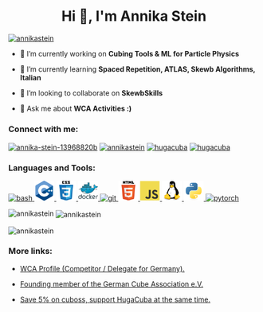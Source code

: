 <h1 align="center">Hi 👋, I'm Annika Stein</h1>
<p align="left"> <a href="https://github.com/ryo-ma/github-profile-trophy"><img src="https://github-profile-trophy.vercel.app/?username=annikastein" alt="annikastein" /></a> </p>

- 🔭 I’m currently working on **Cubing Tools & ML for Particle Physics**

- 🌱 I’m currently learning **Spaced Repetition, ATLAS, Skewb Algorithms, Italian**

- 👯 I’m looking to collaborate on **SkewbSkills**

- 💬 Ask me about **WCA Activities :)**

<h3 align="left">Connect with me:</h3>
<p align="left">
<a href="https://linkedin.com/in/annika-stein-13968820b" target="blank"><img align="center" src="https://raw.githubusercontent.com/rahuldkjain/github-profile-readme-generator/master/src/images/icons/Social/linked-in-alt.svg" alt="annika-stein-13968820b" height="30" width="40" /></a>
<a href="https://kaggle.com/annikastein" target="blank"><img align="center" src="https://raw.githubusercontent.com/rahuldkjain/github-profile-readme-generator/master/src/images/icons/Social/kaggle.svg" alt="annikastein" height="30" width="40" /></a>
<a href="https://instagram.com/hugacuba" target="blank"><img align="center" src="https://raw.githubusercontent.com/rahuldkjain/github-profile-readme-generator/master/src/images/icons/Social/instagram.svg" alt="hugacuba" height="30" width="40" /></a>
<a href="https://www.youtube.com/c/hugacuba" target="blank"><img align="center" src="https://raw.githubusercontent.com/rahuldkjain/github-profile-readme-generator/master/src/images/icons/Social/youtube.svg" alt="hugacuba" height="30" width="40" /></a>
</p>

<h3 align="left">Languages and Tools:</h3>
<p align="left"> <a href="https://www.gnu.org/software/bash/" target="_blank" rel="noreferrer"> <img src="https://www.vectorlogo.zone/logos/gnu_bash/gnu_bash-icon.svg" alt="bash" width="40" height="40"/> </a> <a href="https://www.w3schools.com/cpp/" target="_blank" rel="noreferrer"> <img src="https://raw.githubusercontent.com/devicons/devicon/master/icons/cplusplus/cplusplus-original.svg" alt="cplusplus" width="40" height="40"/> </a> <a href="https://www.w3schools.com/css/" target="_blank" rel="noreferrer"> <img src="https://raw.githubusercontent.com/devicons/devicon/master/icons/css3/css3-original-wordmark.svg" alt="css3" width="40" height="40"/> </a> <a href="https://www.docker.com/" target="_blank" rel="noreferrer"> <img src="https://raw.githubusercontent.com/devicons/devicon/master/icons/docker/docker-original-wordmark.svg" alt="docker" width="40" height="40"/> </a> <a href="https://git-scm.com/" target="_blank" rel="noreferrer"> <img src="https://www.vectorlogo.zone/logos/git-scm/git-scm-icon.svg" alt="git" width="40" height="40"/> </a> <a href="https://www.w3.org/html/" target="_blank" rel="noreferrer"> <img src="https://raw.githubusercontent.com/devicons/devicon/master/icons/html5/html5-original-wordmark.svg" alt="html5" width="40" height="40"/> </a> <a href="https://developer.mozilla.org/en-US/docs/Web/JavaScript" target="_blank" rel="noreferrer"> <img src="https://raw.githubusercontent.com/devicons/devicon/master/icons/javascript/javascript-original.svg" alt="javascript" width="40" height="40"/> </a> <a href="https://www.linux.org/" target="_blank" rel="noreferrer"> <img src="https://raw.githubusercontent.com/devicons/devicon/master/icons/linux/linux-original.svg" alt="linux" width="40" height="40"/> </a> <a href="https://www.python.org" target="_blank" rel="noreferrer"> <img src="https://raw.githubusercontent.com/devicons/devicon/master/icons/python/python-original.svg" alt="python" width="40" height="40"/> </a> <a href="https://pytorch.org/" target="_blank" rel="noreferrer"> <img src="https://www.vectorlogo.zone/logos/pytorch/pytorch-icon.svg" alt="pytorch" width="40" height="40"/> </a> </p>

<p><img align="left" src="https://github-readme-stats.vercel.app/api/top-langs?username=annikastein&show_icons=true&locale=en&layout=compact" alt="annikastein" /></p>

<p>&nbsp;<img align="center" src="https://github-readme-stats-irig.vercel.app/api?username=AnnikaStein&count_private=true&include_all_commits=true&show_icons=true" alt="annikastein" /></p>

<p><img align="center" src="https://github-readme-streak-stats.herokuapp.com/?user=annikastein&" alt="annikastein" /></p>

<h3 align="left">More links:</h3>

- <a href="https://www.worldcubeassociation.org/persons/2014STEI03" target="_blank"> WCA Profile (Competitor / Delegate for Germany). </a>

- <a href="https://www.germancubeassociation.de/" target="_blank"> Founding member of the German Cube Association e.V. </a>

- <a href="https://cuboss.com/affiliate/?affiliate=hugacuba&r=hugacuba" target="_blank"> Save 5% on cuboss, support HugaCuba at the same time. </a>
